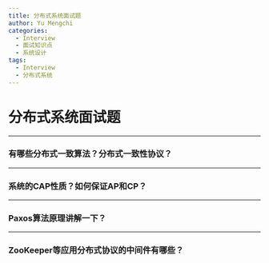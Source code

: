 ```yaml
---
title: 分布式系统面试题
author: Yu Mengchi
categories:
  - Interview 
  - 面试知识点
  - 系统设计
tags:
  - Interview
  - 分布式系统
---
```

  
# 分布式系统面试题

---

### 有哪些分布式一致算法？分布式一致性协议？

---

### 系统的CAP性质？如何保证AP和CP？

---

### Paxos算法原理讲解一下？

---

### ZooKeeper等应用分布式协议的中间件有哪些？

